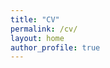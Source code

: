 ```yaml
---
title: "CV"
permalink: /cv/
layout: home
author_profile: true
---
```


<object data="../assets/pdfs/NGalanterCV.pdf" width="1000" height="1000" type='application/pdf'></object>


